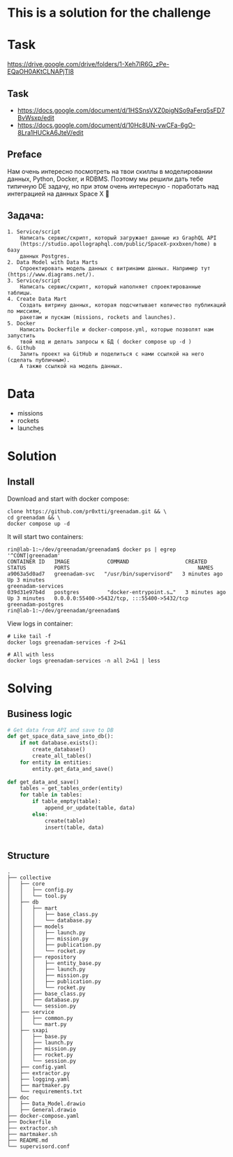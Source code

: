 # This is a solution for the challenge 

# Task

https://drive.google.com/drive/folders/1-Xeh7lR6G_zPe-EQaOH0AKtCLNAPjTl8

## Task
- https://docs.google.com/document/d/1HSSnsVXZ0pigNSo9aFerq5sFD7BvWsxp/edit
- https://docs.google.com/document/d/10Hc8UN-vwCFa-6gO-8Lra1HUCkA6JteV/edit

## Preface

Нам очень интересно посмотреть на твои скиллы в моделировании данных, Python, 
Docker, и RDBMS. Поэтому мы решили дать тебе типичную DE задачу, но при этом 
очень интересную - поработать над интеграцией на данных Space X 🚀

## Задача:

    1. Service/script
        Написать сервис/скрипт, который загружает данные из GraphQL API 
        (https://studio.apollographql.com/public/SpaceX-pxxbxen/home) в базу 
        данных Postgres.
    2. Data Model with Data Marts
        Спроектировать модель данных с витринами данных. Например тут (https://www.diagrams.net/).
    3. Service/script
        Написать сервис/скрипт, который наполняет спроектированные таблицы.
    4. Create Data Mart
        Создать витрину данных, которая подсчитывает количество публикаций по миссиям,  
        ракетам и пускам (missions, rockets and launches).
    5. Docker 
        Написать Dockerfile и docker-compose.yml, которые позволят нам запустить 
        твой код и делать запросы к БД ( docker compose up -d )
    6. Github
        Залить проект на GitHub и поделиться с нами ссылкой на него (сделать публичным). 
        А также ссылкой на модель данных.

# Data

- missions
- rockets
- launches

# Solution

## Install

Download and start with docker compose:

```shell
clone https://github.com/pr0xtti/greenadam.git && \
cd greenadam && \
docker compose up -d
```
It will start two containers:
```shell
rin@lab-1:~/dev/greenadam/greenadam$ docker ps | egrep '^CONT|greenadam'
CONTAINER ID   IMAGE            COMMAND                  CREATED         STATUS         PORTS                                         NAMES
a9063a5d0ad7   greenadam-svc   "/usr/bin/supervisord"   3 minutes ago   Up 3 minutes                                                 greenadam-services
039d31e97b4d   postgres         "docker-entrypoint.s…"   3 minutes ago   Up 3 minutes   0.0.0.0:55400->5432/tcp, :::55400->5432/tcp   greenadam-postgres
rin@lab-1:~/dev/greenadam/greenadam$ 
```

View logs in container:

```shell
# Like tail -f
docker logs greenadam-services -f 2>&1

# All with less
docker logs greenadam-services -n all 2>&1 | less
```

# Solving

## Business logic

```python
# Get data from API and save to DB
def get_space_data_save_into_db():
    if not database.exists():
        create_database()
        create_all_tables()
    for entity in entities:
    	entity.get_data_and_save()
        
def get_data_and_save()
	tables = get_tables_order(entity)
    for table in tables:
        if table_empty(table):
            append_or_update(table, data)                    
        else:
            create(table)
            insert(table, data)
    
```

## Structure

```
.
├── collective
│   ├── core
│   │   ├── config.py
│   │   └── tool.py
│   ├── db
│   │   ├── mart
│   │   │   ├── base_class.py
│   │   │   └── database.py
│   │   ├── models
│   │   │   ├── launch.py
│   │   │   ├── mission.py
│   │   │   ├── publication.py
│   │   │   └── rocket.py
│   │   ├── repository
│   │   │   ├── entity_base.py
│   │   │   ├── launch.py
│   │   │   ├── mission.py
│   │   │   ├── publication.py
│   │   │   └── rocket.py
│   │   ├── base_class.py
│   │   ├── database.py
│   │   └── session.py
│   ├── service
│   │   ├── common.py
│   │   └── mart.py
│   ├── sxapi
│   │   ├── base.py
│   │   ├── launch.py
│   │   ├── mission.py
│   │   ├── rocket.py
│   │   └── session.py
│   ├── config.yaml
│   ├── extractor.py
│   ├── logging.yaml
│   ├── martmaker.py
│   └── requirements.txt
├── doc
│   ├── Data_Model.drawio
│   ├── General.drawio
├── docker-compose.yaml
├── Dockerfile
├── extractor.sh
├── martmaker.sh
├── README.md
└── supervisord.conf

```
